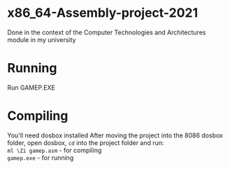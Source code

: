# x86_64-Assembly-project-2021
Done in the context of the Computer Technologies and Architectures module in my university

# Running
Run GAMEP.EXE

# Compiling
You'll need dosbox installed
After moving the project into the 8086 dosbox folder, open dosbox, `cd` into the project folder and run:  
`ml \Zi gamep.asm` - for compiling  
`gamep.exe` - for running 
